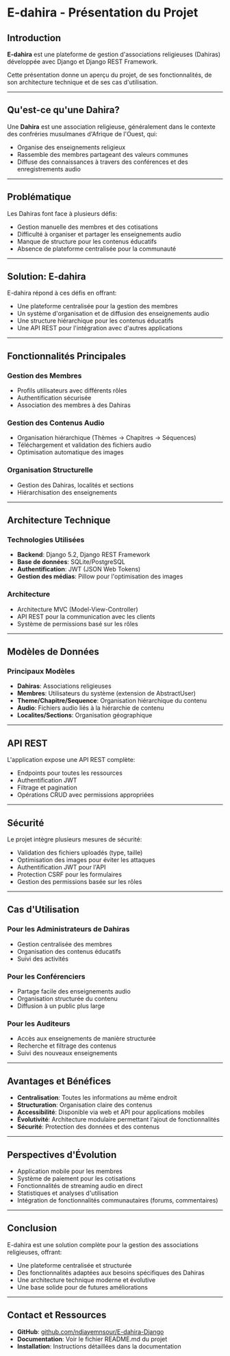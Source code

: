 # E-dahira - Présentation du Projet

## Introduction

**E-dahira** est une plateforme de gestion d'associations religieuses (Dahiras) développée avec Django et Django REST Framework.

Cette présentation donne un aperçu du projet, de ses fonctionnalités, de son architecture technique et de ses cas d'utilisation.

---

## Qu'est-ce qu'une Dahira?

Une **Dahira** est une association religieuse, généralement dans le contexte des confréries musulmanes d'Afrique de l'Ouest, qui:
- Organise des enseignements religieux
- Rassemble des membres partageant des valeurs communes
- Diffuse des connaissances à travers des conférences et des enregistrements audio

---

## Problématique

Les Dahiras font face à plusieurs défis:
- Gestion manuelle des membres et des cotisations
- Difficulté à organiser et partager les enseignements audio
- Manque de structure pour les contenus éducatifs
- Absence de plateforme centralisée pour la communauté

---

## Solution: E-dahira

E-dahira répond à ces défis en offrant:
- Une plateforme centralisée pour la gestion des membres
- Un système d'organisation et de diffusion des enseignements audio
- Une structure hiérarchique pour les contenus éducatifs
- Une API REST pour l'intégration avec d'autres applications

---

## Fonctionnalités Principales

### Gestion des Membres
- Profils utilisateurs avec différents rôles
- Authentification sécurisée
- Association des membres à des Dahiras

### Gestion des Contenus Audio
- Organisation hiérarchique (Thèmes → Chapitres → Séquences)
- Téléchargement et validation des fichiers audio
- Optimisation automatique des images

### Organisation Structurelle
- Gestion des Dahiras, localités et sections
- Hiérarchisation des enseignements

---

## Architecture Technique

### Technologies Utilisées
- **Backend**: Django 5.2, Django REST Framework
- **Base de données**: SQLite/PostgreSQL
- **Authentification**: JWT (JSON Web Tokens)
- **Gestion des médias**: Pillow pour l'optimisation des images

### Architecture
- Architecture MVC (Model-View-Controller)
- API REST pour la communication avec les clients
- Système de permissions basé sur les rôles

---

## Modèles de Données

### Principaux Modèles
- **Dahiras**: Associations religieuses
- **Membres**: Utilisateurs du système (extension de AbstractUser)
- **Theme/Chapitre/Sequence**: Organisation hiérarchique du contenu
- **Audio**: Fichiers audio liés à la hiérarchie de contenu
- **Localites/Sections**: Organisation géographique

---

## API REST

L'application expose une API REST complète:
- Endpoints pour toutes les ressources
- Authentification JWT
- Filtrage et pagination
- Opérations CRUD avec permissions appropriées

---

## Sécurité

Le projet intègre plusieurs mesures de sécurité:
- Validation des fichiers uploadés (type, taille)
- Optimisation des images pour éviter les attaques
- Authentification JWT pour l'API
- Protection CSRF pour les formulaires
- Gestion des permissions basée sur les rôles

---

## Cas d'Utilisation

### Pour les Administrateurs de Dahiras
- Gestion centralisée des membres
- Organisation des contenus éducatifs
- Suivi des activités

### Pour les Conférenciers
- Partage facile des enseignements audio
- Organisation structurée du contenu
- Diffusion à un public plus large

### Pour les Auditeurs
- Accès aux enseignements de manière structurée
- Recherche et filtrage des contenus
- Suivi des nouveaux enseignements

---

## Avantages et Bénéfices

- **Centralisation**: Toutes les informations au même endroit
- **Structuration**: Organisation claire des contenus
- **Accessibilité**: Disponible via web et API pour applications mobiles
- **Évolutivité**: Architecture modulaire permettant l'ajout de fonctionnalités
- **Sécurité**: Protection des données et des contenus

---

## Perspectives d'Évolution

- Application mobile pour les membres
- Système de paiement pour les cotisations
- Fonctionnalités de streaming audio en direct
- Statistiques et analyses d'utilisation
- Intégration de fonctionnalités communautaires (forums, commentaires)

---

## Conclusion

E-dahira est une solution complète pour la gestion des associations religieuses, offrant:
- Une plateforme centralisée et structurée
- Des fonctionnalités adaptées aux besoins spécifiques des Dahiras
- Une architecture technique moderne et évolutive
- Une base solide pour de futures améliorations

---

## Contact et Ressources

- **GitHub**: [github.com/ndiayemnsour/E-dahira-Django](https://github.com/ndiayemnsour/E-dahira-Django)
- **Documentation**: Voir le fichier README.md du projet
- **Installation**: Instructions détaillées dans la documentation
